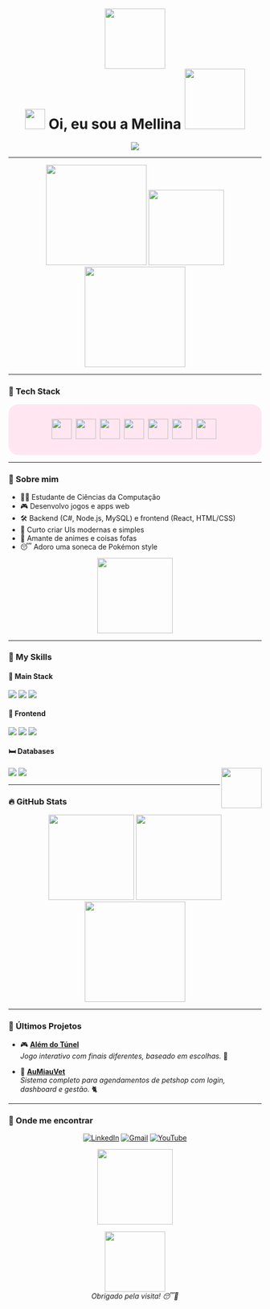 <h1 align="center">
  <img src="https://media.giphy.com/media/SS8CV2rQdlYNLtBCiF/giphy.gif" width="120" />
  <br/>
  <img src="https://media.giphy.com/media/hvRJCLFzcasrR4ia7z/giphy.gif" width="40" />
  Oi, eu sou a Mellina
  <img src="https://media.giphy.com/media/SS8CV2rQdlYNLtBCiF/giphy.gif" width="120" />
</h1>

<p align="center">
  <img src="https://readme-typing-svg.herokuapp.com/?color=FF69B4&center=true&vCenter=true&lines=Desenvolvedora+Fullstack;🌸+C%23,+JS+e+Node.js;🌸+React,+API+e+UI/UX;🌸+Ship+it+🚀" />
</p>

---

<div align="center">
  <img src="https://media.giphy.com/media/3o7TKMt1VV26b9rg8g/giphy.gif" width="200"/>
  <img src="https://media.giphy.com/media/v1.Y2lkPTc5MGI3NjExY2t4dWJ5eDJxY2R0Z3R0aHl1eHZ5a2I1Z2VnN3R4d2V4Z2h4dWZ4ZyZlcD12MV9pbnRlcm5hbF9naWZfYnlfaWQmY3Q9Zw/3o7TKRwmZqUMQvTnj2/giphy.gif" width="150"/>
  <img src="https://media.giphy.com/media/3o7btR8F8RhdLQ3vU4/giphy.gif" width="200"/>
</div>

---

### 🌸 Tech Stack
<div align="center" style="background-color:#FFE6F0; padding:15px; border-radius:20px">

<img src="https://cdn.jsdelivr.net/gh/devicons/devicon/icons/csharp/csharp-original.svg" width="40" />&nbsp;
<img src="https://cdn.jsdelivr.net/gh/devicons/devicon/icons/javascript/javascript-original.svg" width="40" />&nbsp;
<img src="https://cdn.jsdelivr.net/gh/devicons/devicon/icons/nodejs/nodejs-original.svg" width="40" />&nbsp;
<img src="https://cdn.jsdelivr.net/gh/devicons/devicon/icons/react/react-original.svg" width="40" />&nbsp;
<img src="https://cdn.jsdelivr.net/gh/devicons/devicon/icons/html5/html5-original.svg" width="40" />&nbsp;
<img src="https://cdn.jsdelivr.net/gh/devicons/devicon/icons/css3/css3-original.svg" width="40" />&nbsp;
<img src="https://cdn.jsdelivr.net/gh/devicons/devicon/icons/mysql/mysql-original.svg" width="40" />&nbsp;

</div>

---

### 🎀 Sobre mim
- 👩‍💻 Estudante de Ciências da Computação  
- 🎮 Desenvolvo jogos e apps web  
- 🛠️ Backend (C#, Node.js, MySQL) e frontend (React, HTML/CSS)  
- 🎨 Curto criar UIs modernas e simples  
- 🌸 Amante de animes e coisas fofas  
- 😴 Adoro uma soneca de Pokémon style  

<div align="center">
  <img src="https://media.giphy.com/media/3o7btPCcdwOEBqK8NO/giphy.gif" width="150"/>
</div>

---

### 🧰 My Skills

#### 💝 Main Stack
<div>
  <img src="https://img.shields.io/badge/JavaScript-FFB6C1?style=for-the-badge&logo=javascript"/>
  <img src="https://img.shields.io/badge/Node.js-FF69B4?style=for-the-badge&logo=node.js"/>
  <img src="https://img.shields.io/badge/C%23-FF1493?style=for-the-badge&logo=c-sharp"/>
</div>

#### 🎀 Frontend
<div>
  <img src="https://img.shields.io/badge/React-FFB6C1?style=for-the-badge&logo=react"/>
  <img src="https://img.shields.io/badge/HTML5-FF69B4?style=for-the-badge&logo=html5"/>
  <img src="https://img.shields.io/badge/CSS3-FF1493?style=for-the-badge&logo=css3"/>
</div>

#### 🛏️ Databases
<div>
  <img src="https://media.giphy.com/media/3o7aDcz2Mh6Y8xI0j6/giphy.gif" width="80" align="right"/>
  <img src="https://img.shields.io/badge/MySQL-FFB6C1?style=for-the-badge&logo=mysql"/>
  <img src="https://img.shields.io/badge/PostgreSQL-FF69B4?style=for-the-badge&logo=postgresql"/>
</div>

---

### 🔥 GitHub Stats
<div align="center">
  <img src="https://github-readme-stats.vercel.app/api?username=Mellina-ship-it&show_icons=true&theme=sakura&border_radius=10" height="170" />
  <img src="https://github-readme-stats.vercel.app/api/top-langs/?username=Mellina-ship-it&layout=compact&theme=sakura&border_radius=10" height="170"/>
</div>

<div align="center">
  <img src="https://media.giphy.com/media/3o7btRgySxjQE8vKd2/giphy.gif" width="200"/>
</div>

---

### 🧩 Últimos Projetos

- 🎮 **[Além do Túnel](https://github.com/Mellina-ship-it/Alem_do_tunel)**  
  *Jogo interativo com finais diferentes, baseado em escolhas.* 🌸

- 🐾 **[AuMiauVet](https://github.com/Mellina-ship-it/AuMiauVet)**  
  *Sistema completo para agendamentos de petshop com login, dashboard e gestão.* 🐈

---

### 🌸 Onde me encontrar

<div align="center">

[![LinkedIn](https://img.shields.io/badge/-LinkedIn-FF69B4?style=for-the-flat&logo=linkedin&logoColor=white)](https://www.linkedin.com/in/mellina-bizinoto-618081227/)
[![Gmail](https://img.shields.io/badge/-Gmail-FF1493?style=for-the-flat&logo=gmail&logoColor=white)](mailto:bizinoto.mellina@gmail.com)
[![YouTube](https://img.shields.io/badge/-YouTube-FFB6C1?style=for-the-flat&logo=youtube&logoColor=white)](https://youtube.com/@mbspadua?si=j4HN7W6gvdU3bWp1)

</div>

<div align="center">
  <img src="https://media.giphy.com/media/3o7btT1T9qpDZA5hhu/giphy.gif" width="150"/>
</div>

<p align="center"> 
  <img src="https://media.giphy.com/media/JUvI2c1d3qgWc/giphy.gif" width="120"/> 
  <br/>
  <i>Obrigado pela visita! 😴🌸</i>
</p>
